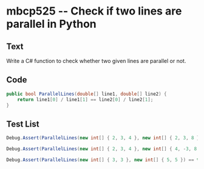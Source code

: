 # mbcp525 -- Check if two lines are parallel in Python

## Text

Write a C# function to check whether two given lines are parallel or not.

## Code

```csharp
public bool ParallelLines(double[] line1, double[] line2) {
    return line1[0] / line1[1] == line2[0] / line2[1];
}
```

## Test List

```csharp
Debug.Assert(ParallelLines(new int[] { 2, 3, 4 }, new int[] { 2, 3, 8 }) == true);
```

```csharp
Debug.Assert(ParallelLines(new int[] { 2, 3, 4 }, new int[] { 4, -3, 8 }) == false);
```

```csharp
Debug.Assert(ParallelLines(new int[] { 3, 3 }, new int[] { 5, 5 }) == true);
```
